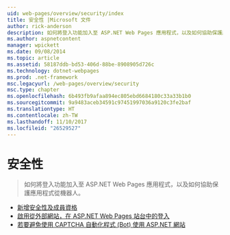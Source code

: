 ```yaml
---
uid: web-pages/overview/security/index
title: 安全性 |Microsoft 文件
author: rick-anderson
description: 如何將登入功能加入至 ASP.NET Web Pages 應用程式，以及如何協助保護應用程式從機器人。
ms.author: aspnetcontent
manager: wpickett
ms.date: 09/08/2014
ms.topic: article
ms.assetid: 58187ddb-bd53-406d-88be-8908905d726c
ms.technology: dotnet-webpages
ms.prod: .net-framework
msc.legacyurl: /web-pages/overview/security
msc.type: chapter
ms.openlocfilehash: 6b493fb9afaa894ec805ebd6684180c33a33b1b0
ms.sourcegitcommit: 9a9483aceb34591c97451997036a9120c3fe2baf
ms.translationtype: HT
ms.contentlocale: zh-TW
ms.lasthandoff: 11/10/2017
ms.locfileid: "26529527"
---
```

<a name="security"></a>安全性
====================
> 如何將登入功能加入至 ASP.NET Web Pages 應用程式，以及如何協助保護應用程式從機器人。


- [新增安全性及成員資格](16-adding-security-and-membership.md)
- [啟用從外部網站，在 ASP.NET Web Pages 站台中的登入](enabling-login-from-external-sites-in-an-aspnet-web-pages-site.md)
- [若要避免使用 CAPTCHA 自動化程式 (Bot) 使用 ASP.NET 網站](using-a-catpcha-to-prevent-automated-programs-bots-from-using-your-aspnet-web-site.md)
